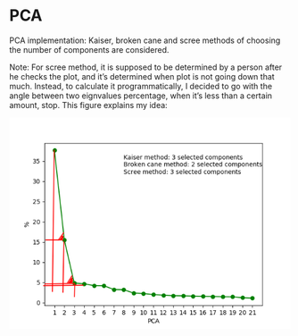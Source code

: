 # PCA
PCA implementation: Kaiser, broken cane and scree methods of choosing the number of components are considered.

Note: For scree method, it is supposed to be determined by a person after he checks the plot, and it’s determined when plot is not going down that much. Instead, to calculate it programmatically, I decided to go with the angle between two eignvalues percentage, when it’s less than a certain amount, stop. This figure explains my idea:

<img src="https://github.com/Obadah-H/ML-Course_MISIS-University/blob/master/5-PCA/pca.png?raw=true">
